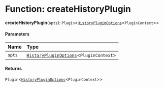 # Function: createHistoryPlugin

**createHistoryPlugin**(`opts`): `Plugin`<[`HistoryPluginOptions`](/auto-docs/fixed-history-plugin/interfaces/HistoryPluginOptions.md)<`PluginContext`>>

#### Parameters

| Name | Type |
| :------ | :------ |
| `opts` | [`HistoryPluginOptions`](/auto-docs/fixed-history-plugin/interfaces/HistoryPluginOptions.md)<`PluginContext`> |

#### Returns

`Plugin`<[`HistoryPluginOptions`](/auto-docs/fixed-history-plugin/interfaces/HistoryPluginOptions.md)<`PluginContext`>>
